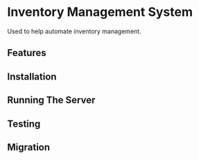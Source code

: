 # Inventory Management System

Used to help automate inventory management.

## Features

## Installation

## Running The Server

## Testing

## Migration
